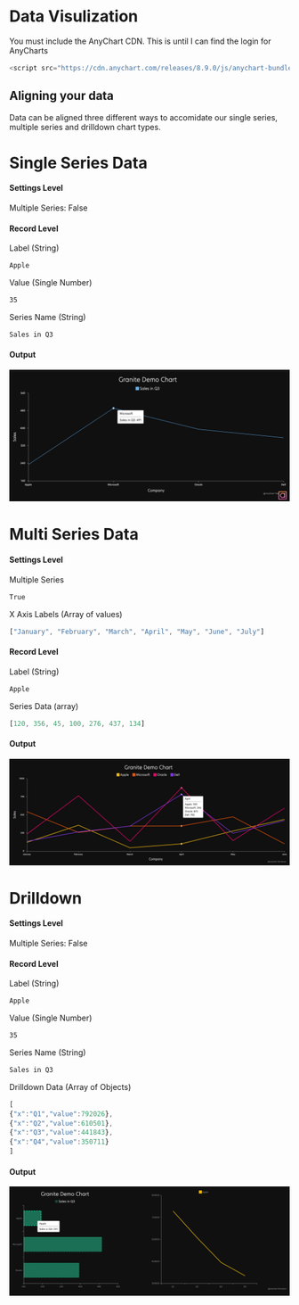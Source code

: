 # Data Visulization
You must include the AnyChart CDN. This is until I can find the login for AnyCharts
```js
<script src="https://cdn.anychart.com/releases/8.9.0/js/anychart-bundle.min.js"></script>
```
## Aligning your data
Data can be aligned three different ways to accomidate our single series, multiple series and drilldown chart types.

# Single Series Data
#### Settings Level
Multiple Series: False
#### Record Level
Label (String)
```html
Apple
```
Value (Single Number)
```html
35
```
Series Name (String)
```html
Sales in Q3
```
#### Output
![Single Series Chart](../../screenshots/granite_dv_single_series.jpg)

# Multi Series Data
#### Settings Level
Multiple Series
```html
True
```
X Axis Labels (Array of values)
``` js
["January", "February", "March", "April", "May", "June", "July"]
```
#### Record Level
Label (String)
```html
Apple
```
Series Data (array)
```js
[120, 356, 45, 100, 276, 437, 134]
```
#### Output
![Multi Series Chart](../../screenshots/granite_dv_multi_series.jpg)

# Drilldown
#### Settings Level
Multiple Series: False
#### Record Level
Label (String)
```html
Apple
```
Value (Single Number)
```html
35
```
Series Name (String)
```html
Sales in Q3
```
Drilldown Data (Array of Objects)
``` js
[
{"x":"Q1","value":792026},
{"x":"Q2","value":610501},
{"x":"Q3","value":441843},
{"x":"Q4","value":350711}
]
```
#### Output
![Multi Series Chart](../../screenshots/granite_dv_drilldown.jpg)


